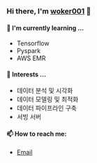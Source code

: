 


### Hi there, I'm [woker001](https://github.com/woker001) 👋

#### 🌱 I'm currently learning ...
- Tensorflow
- Pyspark
- AWS EMR

#### 🔭 Interests ...
- 데이터 분석 및 시각화
- 데이터 모델링 및 최적화
- 데이터 파이프라인 구축
- 서빙 서버

#### 📫 How to reach me:
- [Email](mailto:woker001@gmail.com)


<!--
**woker001/woker001** is a ✨ _special_ ✨ repository because its `README.md` (this file) appears on your GitHub profile.

Here are some ideas to get you started:

- 🔭 I’m currently working on ...
- 🌱 I’m currently learning ...
- 👯 I’m looking to collaborate on ...
- 🤔 I’m looking for help with ...
- 💬 Ask me about ...
- 📫 How to reach me: ...
- 😄 Pronouns: ...
- ⚡ Fun fact: ...
-->
